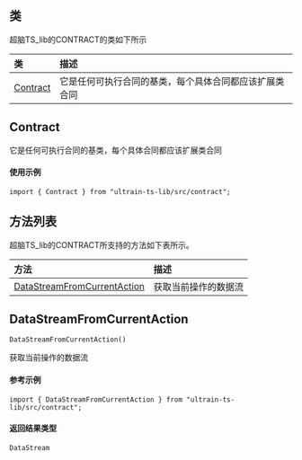 ## 类
超脑TS_lib的CONTRACT的类如下所示

| 类                                                                                        | 描述                                                 |
| :------------------------------------------------------------------------------------------| :----------------------------------------------------|
| [Contract](docs-cn/ts-lib/06-ts-contract#Contract)                          |它是任何可执行合同的基类，每个具体合同都应该扩展类合同                             |

## Contract
它是任何可执行合同的基类，每个具体合同都应该扩展类合同

#### 使用示例
```nodejs
import { Contract } from "ultrain-ts-lib/src/contract";
```

## 方法列表
超脑TS_lib的CONTRACT所支持的方法如下表所示。

| 方法                                                                                        | 描述                                                 |
| :------------------------------------------------------------------------------------------| :----------------------------------------------------|
| [DataStreamFromCurrentAction](docs-cn/ts-lib/06-ts-contract#DataStreamFromCurrentAction)                           |获取当前操作的数据流                              |


## DataStreamFromCurrentAction
```
DataStreamFromCurrentAction()
```
获取当前操作的数据流


#### 参考示例
```nodejs
import { DataStreamFromCurrentAction } from "ultrain-ts-lib/src/contract";
```

#### 返回结果类型
`DataStream`

